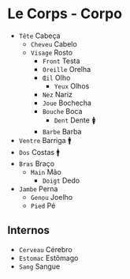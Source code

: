 # Le Corps - Corpo

-   `Tête` Cabeça
    -   `Cheveu` Cabelo
    -   `Visage` Rosto
        -   `Front` Testa
        -   `Oreille` Orelha
        -   `Œil` Olho
            -   `Yeux` Olhos
        -   `Nez` Nariz
        -   `Joue` Bochecha
        -   `Bouche` Boca
            -   `Dent` Dente 🚺
        -   `Barbe` Barba
-   `Ventre` Barriga 🚹
-   `Dos` Costas 🚹
-   `Bras` Braço
    -   `Main` Mão
        -   `Doigt` Dedo
-   `Jambe` Perna
    -   `Genou` Joelho
    -   `Pied` Pé

## Internos

-   `Cerveau` Cérebro
-   `Estomac` Estômago
-   `Sang` Sangue

